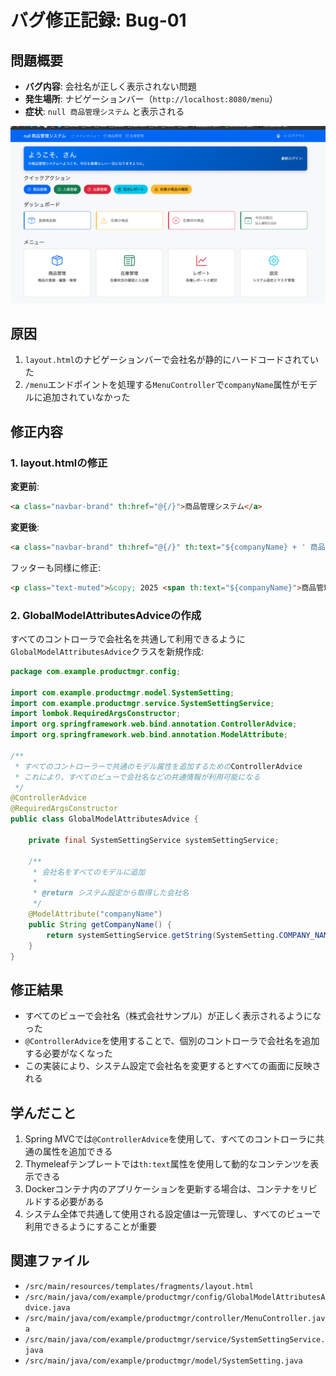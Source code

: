 # バグ修正記録: Bug-01

## 問題概要
- **バグ内容**: 会社名が正しく表示されない問題
- **発生場所**: ナビゲーションバー（`http://localhost:8080/menu`）
- **症状**: `null 商品管理システム` と表示される

![バグ画面のスクリーンショット](screenshots/bug01.png)

## 原因
1. `layout.html`のナビゲーションバーで会社名が静的にハードコードされていた
2. `/menu`エンドポイントを処理する`MenuController`で`companyName`属性がモデルに追加されていなかった

## 修正内容

### 1. layout.htmlの修正

**変更前**:
```html
<a class="navbar-brand" th:href="@{/}">商品管理システム</a>
```

**変更後**:
```html
<a class="navbar-brand" th:href="@{/}" th:text="${companyName} + ' 商品管理システム'">商品管理システム</a>
```

フッターも同様に修正:
```html
<p class="text-muted">&copy; 2025 <span th:text="${companyName}">商品管理システム</span></p>
```

### 2. GlobalModelAttributesAdviceの作成

すべてのコントローラで会社名を共通して利用できるように`GlobalModelAttributesAdvice`クラスを新規作成:

```java
package com.example.productmgr.config;

import com.example.productmgr.model.SystemSetting;
import com.example.productmgr.service.SystemSettingService;
import lombok.RequiredArgsConstructor;
import org.springframework.web.bind.annotation.ControllerAdvice;
import org.springframework.web.bind.annotation.ModelAttribute;

/**
 * すべてのコントローラーで共通のモデル属性を追加するためのControllerAdvice
 * これにより、すべてのビューで会社名などの共通情報が利用可能になる
 */
@ControllerAdvice
@RequiredArgsConstructor
public class GlobalModelAttributesAdvice {

    private final SystemSettingService systemSettingService;

    /**
     * 会社名をすべてのモデルに追加
     * 
     * @return システム設定から取得した会社名
     */
    @ModelAttribute("companyName")
    public String getCompanyName() {
        return systemSettingService.getString(SystemSetting.COMPANY_NAME, "株式会社サンプル");
    }
}
```

## 修正結果
- すべてのビューで会社名（株式会社サンプル）が正しく表示されるようになった
- `@ControllerAdvice`を使用することで、個別のコントローラで会社名を追加する必要がなくなった
- この実装により、システム設定で会社名を変更するとすべての画面に反映される

## 学んだこと
1. Spring MVCでは`@ControllerAdvice`を使用して、すべてのコントローラに共通の属性を追加できる
2. Thymeleafテンプレートでは`th:text`属性を使用して動的なコンテンツを表示できる
3. Dockerコンテナ内のアプリケーションを更新する場合は、コンテナをリビルドする必要がある
4. システム全体で共通して使用される設定値は一元管理し、すべてのビューで利用できるようにすることが重要

## 関連ファイル
- `/src/main/resources/templates/fragments/layout.html`
- `/src/main/java/com/example/productmgr/config/GlobalModelAttributesAdvice.java`
- `/src/main/java/com/example/productmgr/controller/MenuController.java`
- `/src/main/java/com/example/productmgr/service/SystemSettingService.java`
- `/src/main/java/com/example/productmgr/model/SystemSetting.java`